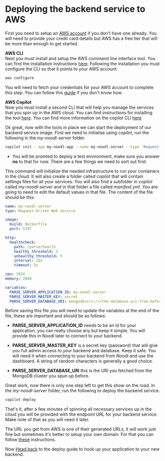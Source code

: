 # Deploying the backend service to AWS
First you need to setup an [AWS account](https://aws.amazon.com/) if you don't have one already. You will need to provide your credit card details but AWS has a free tier that will be more than enough to get started.

**AWS CLI**  
Next you must install and setup the AWS command line interface tool. You can find the installation instructions [here](https://docs.aws.amazon.com/cli/latest/userguide/install-cliv2.html). Following the installation you must configure the CLI so that it points to your AWS account:

```bash
aws configure
```

You will need to fetch your credentials for your AWS account to complete this step. You can follow this [guide](https://docs.aws.amazon.com/sdk-for-javascript/v2/developer-guide/getting-your-credentials.html) if you don't know how.

**AWS Copilot**  
Now you must install a second CLI that will help you manage the services that you spin up in the AWS cloud. You can find instructions for installing the tool [here](https://docs.aws.amazon.com/AmazonECS/latest/developerguide/AWS_Copilot.html#copilot-install). You can find more information on the copilot CLI [here](https://aws.github.io/copilot-cli/)

Ok great, now with the tools in place we can start the deployment of our backend service image. First we need to initialise using *copilot*, run the following in the *my-noodl-server* folder.

```bash
copilot init --app my-noodl-app --name my-noodl-server --type 'Request-Driven Web Service' --dockerfile './Dockerfile'
```

* You will be promted to deploy a test environment, make sure you answer **no** to that for now. There are a few things we need to sort out first.

This command will initialize the needed infrastructure to run your containers in the cloud. It will also create a folder called *copilot* that will contain settings files for all your services. You will also find a subfolder in *copilot* called *my-noodl-server* and in that folder a file called *manifest.yml*. You are going to need to edit the default values in that file. The content of the file should be this:

```yml
name: my-noodl-server
type: Request-Driven Web Service

image:
  build: Dockerfile
  port: 1337

http:
  healthcheck:
    path: /parse/health
    healthy_threshold: 3
    unhealthy_threshold: 5
    interval: 10s
    timeout: 5s

cpu: 1024
memory: 2048

variables:
  PARSE_SERVER_APPLICATION_ID: my-noodl-server
  PARSE_SERVER_MASTER_KEY: secret
  PARSE_SERVER_DATABASE_URI: mongodb+srv://<the-database-uri-from-before>
```

Before saving this file you will need to update the variables at the end of the file, these are important and should be as follows:

* **PARSE_SERVER_APPLICATION_ID** needs to be an id for your application, you can really choose any but keep it simple. You will provide this in Noodl later to connect to your backend.

* **PARSE_SERVER_MASTER_KEY** is a secret key (password) that will give you full admin access to your backend and database. Keep it safe. You will need it when connecting to your backend from Noodl and use the dashboard. A string of random characters is generally a good choice.

* **PARSE_SERVER_DATABASE_URI** this is the URI you fetched from the MongoDB cluster you spun up before. 

Great work, now there is only one step left to get this show on the road. In the *my-noodl-server* folder, run the following to deploy the backend service.


```bash
copilot deploy
```

That's it, after a few minutes of spinning all necessary services up in the cloud you will be provided with the endpoint URL for your backend service. Make note of that as you will need it later.

The URL you get from AWS is one of their generated URLs, it will work just fine but sometimes it's better to setup your own domain. For that you can follow [these](https://docs.aws.amazon.com/apprunner/latest/dg/manage-custom-domains.html) instructions.

Now [Head back](guides/deploy-noodl-apps?id=hooking-the-backend-up-to-your-application) to the deploy guide to hook up your application to your new backend.